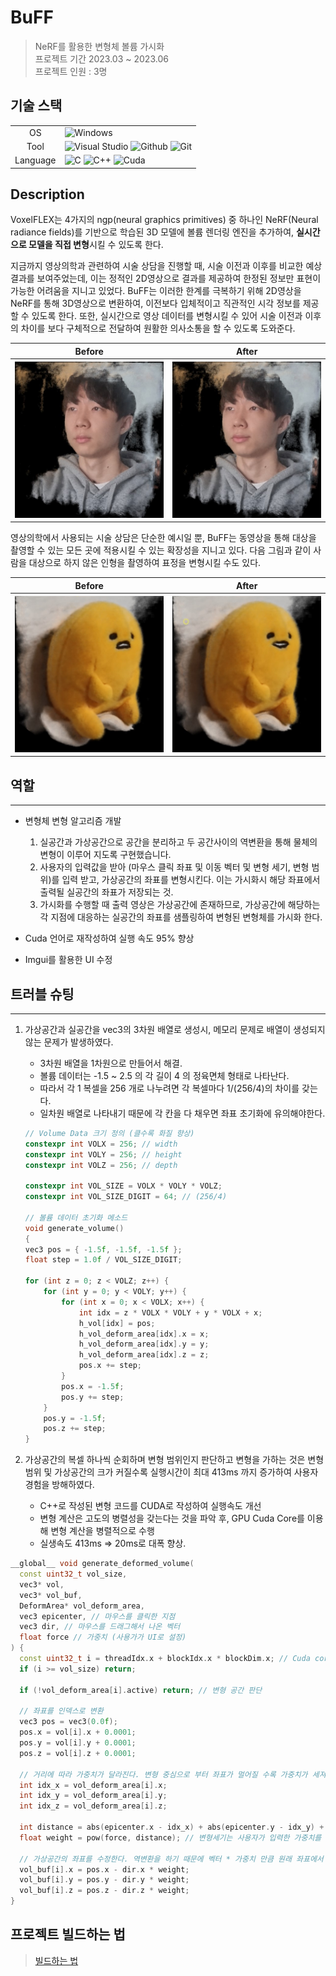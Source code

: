 # BuFF
> NeRF를 활용한 변형체 볼륨 가시화  
> 프로젝트 기간 2023.03 ~ 2023.06  
> 프로젝트 인원 : 3명  

## 기술 스택
<table>
    <tr>
        <td style="text-align: center"> OS </td>
        <td>   
            <img src="https://img.shields.io/badge/window-FCC624?style=for-the-badge&logo=window&logoColor=black" alt = "Windows"> 
        </td>
    </tr>
    <tr>
         <td style="text-align: center"> Tool </td> 
         <td>  
             <img src="https://img.shields.io/badge/visualstudio-339AF0?style=for-the-badge&logo=visualstudio&logoColor=white" alt = "Visual Studio">
			 <img src="https://img.shields.io/badge/github-181717?style=for-the-badge&logo=github&logoColor=white" alt = "Github">
			 <img src="https://img.shields.io/badge/git-F05032?style=for-the-badge&logo=git&logoColor=white" alt = "Git">
         </td>
    </tr>
    <tr>
        <td style="text-align: center"> Language </td>
        <td>   
    		  <img src="https://img.shields.io/badge/c-E34F26?style=for-the-badge&logo=c&logoColor=white"alt = "C"> 
             <img src="https://img.shields.io/badge/c++-00599C?style=for-the-badge&logo=c%2B%2B&logoColor=white" alt = "C++">
            <img src="https://img.shields.io/badge/cuda-E34F26?style=for-the-badge&logo=cuda&logoColor=white" alt = "Cuda">
        </td>
    </tr>
</table>




## Description

VoxelFLEX는 4가지의 ngp(neural graphics primitives) 중 하나인 NeRF(Neural radiance fields)를 기반으로 학습된 3D 모델에 볼륨 렌더링 엔진을 추가하여, **실시간으로 모델을 직접 변형**시킬 수 있도록 한다.

지금까지 영상의학과 관련하여 시술 상담을 진행할 때, 시술 이전과 이후를 비교한 예상 결과를 보여주었는데, 이는 정적인 2D영상으로 결과를 제공하여 한정된 정보만 표현이 가능한 어려움을 지니고 있었다. BuFF는 이러한 한계를 극복하기 위해 2D영상을 NeRF를 통해 3D영상으로 변환하여, 이전보다 입체적이고 직관적인 시각 정보를 제공할 수 있도록 한다. 또한, 실시간으로 영상 데이터를 변형시킬 수 있어 시술 이전과 이후의 차이를 보다 구체적으로 전달하여 원활한 의사소통을 할 수 있도록 도와준다.

<table>
    <thead>
        <tr>
            <th style="text-align: center">Before</th>
        	<th style="text-align: center">After</th>
        </tr>
    </thead>
    <tbody>
    	<tr>
        	<th style="text-align: center"><img src="https://github.com/HSUProject/BuFF/blob/main/docs/assets_readme/Before02.jpg" alt="Before" height ="250" width ="250" /></th>
            <th style="text-align: center"><img src="https://github.com/HSUProject/BuFF/blob/main/docs/assets_readme/After02.jpg" alt="After" height ="250" width ="250" /></th>
        </tr>
    </tbody>
</table>



영상의학에서 사용되는 시술 상담은 단순한 예시일 뿐, BuFF는 동영상을 통해 대상을 촬영할 수 있는 모든 곳에 적용시킬 수 있는 확장성을 지니고 있다. 다음 그림과 같이 사람을 대상으로 하지 않은 인형을 촬영하여 표정을 변형시킬 수도 있다.

<table>
    <thead>
        <tr>
            <th style="text-align: center">Before</th>
        	<th style="text-align: center">After</th>
        </tr>
    </thead>
    <tbody>
    	<tr>
        	<th style="text-align: center"><img src="https://github.com/HSUProject/BuFF/blob/main/docs/assets_readme/Before01.jpg" alt="Before" height ="250" width ="250" /></th>
            <th style="text-align: center"><img src="https://github.com/HSUProject/BuFF/blob/main/docs/assets_readme/After01.jpg" alt="After" height ="250" width ="250" /></th>
        </tr>
    </tbody>
</table>


## 역할
---
- 변형체 변형 알고리즘 개발
	1. 실공간과 가상공간으로 공간을 분리하고 두 공간사이의 역변환을 통해 물체의 변형이 이루어 지도록 구현했습니다.
 	2. 사용자의 입력값을 받아 (마우스 클릭 좌표 및 이동 벡터 및 변형 세기, 변형 범위)를 입력 받고, 가상공간의 좌표를 변형시킨다. 이는 가시화시 해당 좌표에서 출력될 실공간의 좌표가 저장되는 것.
  	3. 가시화를 수행할 때 출력 영상은 가상공간에 존재하므로, 가상공간에 해당하는 각 지점에 대응하는 실공간의 좌표를 샘플링하여 변형된 변형체를 가시화 한다.

- Cuda 언어로 재작성하여 실행 속도 95% 향상
- Imgui를 활용한 UI 수정


## 트러블 슈팅
---
1. 가상공간과 실공간을 vec3의 3차원 배열로 생성시, 메모리 문제로 배열이 생성되지 않는 문제가 발생하였다.
	- 3차원 배열을 1차원으로 만들어서 해결.
	- 볼륨 데이터는 -1.5 ~ 2.5 의 각 길이 4 의 정육면체 형태로 나타난다.
	- 따라서 각 1 복셀을 256 개로 나누려면 각 복셀마다 1/(256/4)의 차이를 갖는다.
	- 일차원 배열로 나타내기 때문에 각 칸을 다 채우면 좌표 초기화에 유의해야한다.
	``` c++
   	// Volume Data 크기 정의 (클수록 화질 향상)
	constexpr int VOLX = 256; // width
	constexpr int VOLY = 256; // height
	constexpr int VOLZ = 256; // depth

	constexpr int VOL_SIZE = VOLX * VOLY * VOLZ;
	constexpr int VOL_SIZE_DIGIT = 64; // (256/4)

	// 볼륨 데이터 초기화 메소드
 	void generate_volume()
	{
	vec3 pos = { -1.5f, -1.5f, -1.5f };
	float step = 1.0f / VOL_SIZE_DIGIT;

	for (int z = 0; z < VOLZ; z++) {
		for (int y = 0; y < VOLY; y++) {
			for (int x = 0; x < VOLX; x++) {
				int idx = z * VOLX * VOLY + y * VOLX + x;
				h_vol[idx] = pos;
				h_vol_deform_area[idx].x = x;
				h_vol_deform_area[idx].y = y;
				h_vol_deform_area[idx].z = z;
				pos.x += step;
			}
			pos.x = -1.5f;
			pos.y += step;
		}
		pos.y = -1.5f;
		pos.z += step;
	}
   ```

2. 가상공간의 복셀 하나씩 순회하며 변형 범위인지 판단하고 변형을 가하는 것은 변형 범위 및 가상공간의 크가 커질수록 실행시간이 최대 413ms 까지 증가하여 사용자 경험을 방해하였다.
   - C++로 작성된 변형 코드를 CUDA로 작성하여 실행속도 개선
   - 변형 계산은 고도의 병렬성을 갖는다는 것을 파악 후, GPU Cuda Core를 이용해 변형 계산을 병렬적으로 수행
   - 실생속도 413ms => 20ms로 대폭 향상.
  ```c++
__global__ void generate_deformed_volume(
	const uint32_t vol_size,
	vec3* vol,
	vec3* vol_buf,
	DeformArea* vol_deform_area,
	vec3 epicenter, // 마우스를 클릭한 지점
	vec3 dir, // 마우스를 드래그해서 나온 벡터
	float force // 가중치 (사용가가 UI로 설정)
) {
	const uint32_t i = threadIdx.x + blockIdx.x * blockDim.x; // Cuda core는 번호로 쓰레드를 구별한다.
	if (i >= vol_size) return;

	if (!vol_deform_area[i].active) return; // 변형 공간 판단

	// 좌표를 인덱스로 변환
	vec3 pos = vec3(0.0f);
	pos.x = vol[i].x + 0.0001;
	pos.y = vol[i].y + 0.0001;
	pos.z = vol[i].z + 0.0001;

	// 거리에 따라 가중치가 달라진다. 변형 중심으로 부터 좌표가 멀어질 수록 가중치가 세져 변형이 약해짐.
	int idx_x = vol_deform_area[i].x;
	int idx_y = vol_deform_area[i].y;
	int idx_z = vol_deform_area[i].z;
	
	int distance = abs(epicenter.x - idx_x) + abs(epicenter.y - idx_y) + abs(epicenter.z - idx_z); // 각 거리는 맨해튼 디스턴스로 계산
	float weight = pow(force, distance); // 변형세기는 사용자가 입력한 가중치를 밑으로 하고 거리의 크기 지수 만큼 값을 갖는다.

	// 가상공간의 좌표를 수정한다. 역변환을 하기 때문에 벡터 * 가중치 만큼 원래 좌표에서 빼줘야 한다.
	vol_buf[i].x = pos.x - dir.x * weight;
	vol_buf[i].y = pos.y - dir.y * weight;
	vol_buf[i].z = pos.z - dir.z * weight;
}


 ```

## 프로젝트 빌드하는 법
> <a href = "https://github.com/rloJo/BuFF/tree/main/docs"> 빌드하는 법 </a>
